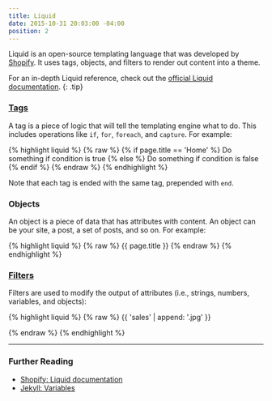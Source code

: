 ```yaml
---
title: Liquid
date: 2015-10-31 20:03:00 -04:00
position: 2
---
```


Liquid is an open-source templating language that was developed by [Shopify](http://shopify.com). It uses tags, objects, and filters to render out content into a theme.

For an in-depth Liquid reference, check out the [official Liquid documentation](https://shopify.github.io/liquid/).
{: .tip}

### [Tags](http://shopify.github.io/liquid/tags/)

A tag is a piece of logic that will tell the templating engine what to do. This includes operations like `if`, `for`, `foreach`, and `capture`. For example:

{% highlight liquid %}
{% raw %}
{% if page.title == 'Home' %}
  Do something if condition is true
{% else %}
  Do something if condition is false
{% endif %}
{% endraw %}
{% endhighlight %}

Note that each tag is ended with the same tag, prepended with `end`.

### Objects

An object is a piece of data that has attributes with content. An object can be your site, a post, a set of posts, and so on. For example:

{% highlight liquid %}
{% raw %}
{{ page.title }}
{% endraw %}
{% endhighlight %}

### [Filters](http://shopify.github.io/liquid/filters/)

Filters are used to modify the output of attributes (i.e., strings, numbers, variables, and objects):

{% highlight liquid %}
{% raw %}
{{ 'sales' | append: '.jpg' }}
<!-- Outputs: sales.jpg -->
{% endraw %}
{% endhighlight %}

---

### Further Reading

- [Shopify: Liquid documentation](https://shopify.github.io/liquid/)
- [Jekyll: Variables](http://jekyllrb.com/docs/variables/)
